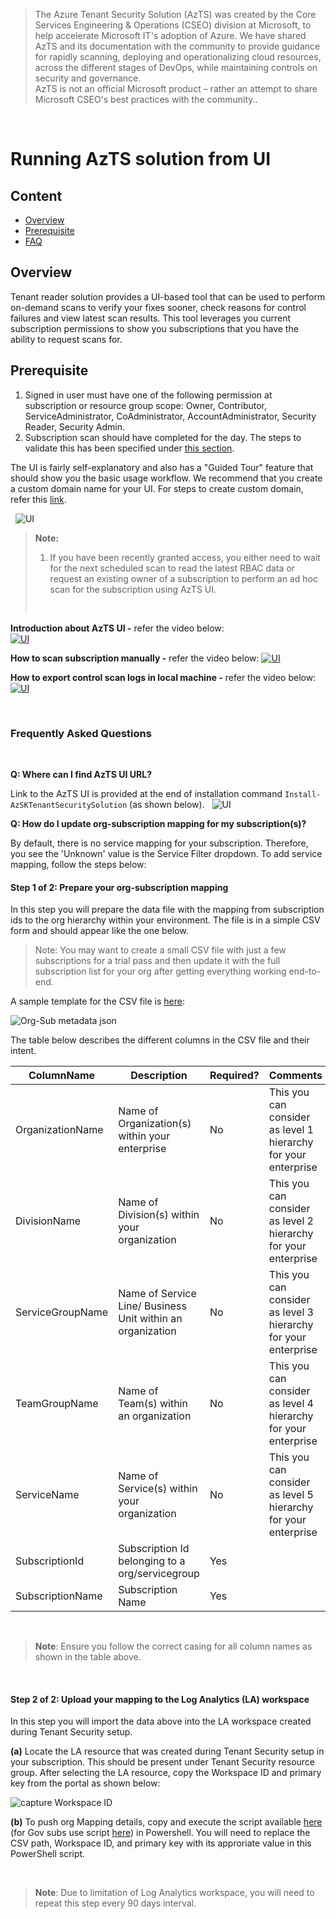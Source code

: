 
> The Azure Tenant Security Solution (AzTS) was created by the Core Services Engineering & Operations (CSEO) division at Microsoft, to help accelerate Microsoft IT's adoption of Azure. We have shared AzTS and its documentation with the community to provide guidance for rapidly scanning, deploying and operationalizing cloud resources, across the different stages of DevOps, while maintaining controls on security and governance.
<br>AzTS is not an official Microsoft product – rather an attempt to share Microsoft CSEO's best practices with the community..

</br>

# Running AzTS solution from UI

## Content

- [Overview](README.md#overview)
- [Prerequisite](README.md#prerequisite)
- [FAQ](README.md#frequently-asked-questions)


## Overview

Tenant reader solution provides a UI-based tool that can be used to perform on-demand scans to verify your fixes sooner, check reasons for control failures and view latest scan results. This tool leverages you current subscription permissions to show you subscriptions that you have the ability to request scans for. 

## Prerequisite

1. Signed in user must have one of the following permission at subscription or resource group scope: Owner, Contributor, ServiceAdministrator, CoAdministrator, AccountAdministrator, Security Reader, Security Admin.
2. Subscription scan should have completed for the day. The steps to validate this has been specified under [this section](README.md#2-verifying-that-tenant-security-solution-installation-is-complete).


The UI is fairly self-explanatory and also has a "Guided Tour" feature that should show you the basic usage workflow. We recommend that you create a custom domain name for your UI. For steps to create custom domain, refer this [link](https://docs.microsoft.com/en-us/azure/app-service/app-service-web-tutorial-custom-domain).

&nbsp;&nbsp;![UI](../Images/13_TSS_UIOverview.png) 

> **Note:**
> 1. If you have been recently granted access, you either need to wait for the next scheduled scan to read the latest RBAC data or request an existing owner of a subscription to perform an ad hoc scan for the subscription using AzTS UI.
>
> </br>

**Introduction about AzTS UI -** refer the video below:  
[![UI](../Images/13_TSS_UIOverview.png)](https://aztsvideoforgithub.blob.core.windows.net/testvideocontainer/Ext_Introduction_About_AzTS_UI.mp4)

**How to scan subscription manually -** refer the video below: 
[![UI](../Images/13_TSS_UIOverview.png)](https://aztsvideoforgithub.blob.core.windows.net/testvideocontainer/Ext_Scan_Subscription_Manually.mp4)

**How to export control scan logs in local machine -** refer the video below: 
[![UI](../Images/13_TSS_UIOverview.png)](https://aztsvideoforgithub.blob.core.windows.net/testvideocontainer/Ext_Export_To_CSV.mp4)

</br>

### **Frequently Asked Questions**

</br>

**Q: Where can I find AzTS UI URL?**

Link to the AzTS UI is provided at the end of installation command ```Install-AzSKTenantSecuritySolution``` (as shown below).
&nbsp;&nbsp;![UI](../Images/13_TSS_UIUrlPrintMessageInPSOutput.png) 

**Q: How do I update org-subscription mapping for my subscription(s)?**

By default, there is no service mapping for your subscription. Therefore, you see the 'Unknown' value is the Service Filter dropdown. To add service mapping, follow the steps below:

#### Step 1 of 2: Prepare your org-subscription mapping
In this step you will prepare the data file with the mapping from subscription ids to the org hierarchy within your environment. The file is in a simple CSV form and should appear like the one below. 

> Note: You may want to create a small CSV file with just a few subscriptions for a trial pass and then update it with the full subscription list for your org after getting everything working end-to-end.

A sample template for the CSV file is [here](TemplateFiles/OrgMapping.csv):

![Org-Sub metadata json](../Images/13_TSS_OrgMappingCSV.png) 

The table below describes the different columns in the CSV file and their intent.

| ColumnName  | Description | Required?	|Comments|
| ---- | ---- | ---- | ---- |
| OrganizationName | Name of Organization(s) within your enterprise | No | This you can consider as level 1 hierarchy for your enterprise |
| DivisionName | Name of Division(s) within your organization | No | This you can consider as level 2 hierarchy for your enterprise |
| ServiceGroupName | Name of Service Line/ Business Unit within an organization | No | This you can consider as level 3 hierarchy for your enterprise |
| TeamGroupName | Name of Team(s) within an organization | No | This you can consider as level 4 hierarchy for your enterprise |
| ServiceName | Name of Service(s) within your organization | No | This you can consider as level 5 hierarchy for your enterprise |
| SubscriptionId | Subscription Id belonging to a org/servicegroup | Yes |
| SubscriptionName | Subscription Name | Yes |

<br/>

> **Note**: Ensure you follow the correct casing for all column names as shown in the table above.

<br/>

#### Step 2 of 2: Upload your mapping to the Log Analytics (LA) workspace

In this step you will import the data above into the LA workspace created during Tenant Security setup. 

 **(a)** Locate the LA resource that was created during Tenant Security setup in your subscription. This should be present under Tenant Security resource group. After selecting the LA resource, copy the Workspace ID and primary key from the portal as shown below:

 ![capture Workspace ID](../Images/13_TSS_LAWS_AgentManagement.png)
 
 **(b)** To push org Mapping details, copy and execute the script available [here](Scripts/AzTSPushOrgMappingEvents.ps1) (for Gov subs use script [here](Scripts/AzTSPushOrgMappingEvents.Gov.ps1)) in Powershell. You will need to replace the CSV path, Workspace ID, and primary key with its approriate value in this PowerShell script.

<br/>

 > **Note**: Due to limitation of Log Analytics workspace, you will need to repeat this step every 90 days interval.

<br/>
